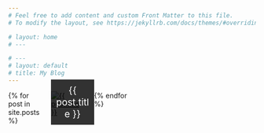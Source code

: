 ```yaml
---
# Feel free to add content and custom Front Matter to this file.
# To modify the layout, see https://jekyllrb.com/docs/themes/#overriding-theme-defaults

# layout: home
# ---

# ---
# layout: default
# title: My Blog
---
```


<div class="post-grid">
  {% for post in site.posts %}
    <div class="post">
      <a href="/astrophotos{{ post.url }}">
        <img src="{{ post.photo }}" alt="{{ post.title }}" />
        <h2>{{ post.title }}</h2>        
      </a>
    </div>
  {% endfor %}
</div>

<style>
  .post-grid {
    display: grid;
    grid-template-columns: repeat(6, 1fr);
    gap: 20px;
  }

  .post {
    position: relative;
  }

  .post img {
    max-width: 100%;
    height: auto;
  }

  .post h2 {
    position: absolute;
    bottom: 0;
    left: 0;
    width: 100%;
    background-color: rgba(0, 0, 0, 0.8);
    color: #fff;
    padding: 10px;
    margin: 0;
    text-align: center;
    font-size: 1.2rem;
    font-weight: 400;
    text-decoration: none;
  }

  .post h2:hover {
    background-color: rgba(0, 0, 0, 0.5);
    color: #fff;
  }
</style>